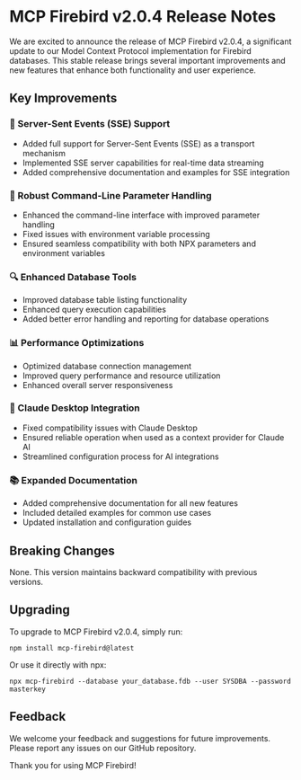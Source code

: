 # MCP Firebird v2.0.4 Release Notes

We are excited to announce the release of MCP Firebird v2.0.4, a significant update to our Model Context Protocol implementation for Firebird databases. This stable release brings several important improvements and new features that enhance both functionality and user experience.

## Key Improvements

### 🚀 Server-Sent Events (SSE) Support
- Added full support for Server-Sent Events (SSE) as a transport mechanism
- Implemented SSE server capabilities for real-time data streaming
- Added comprehensive documentation and examples for SSE integration

### 🔧 Robust Command-Line Parameter Handling
- Enhanced the command-line interface with improved parameter handling
- Fixed issues with environment variable processing
- Ensured seamless compatibility with both NPX parameters and environment variables

### 🔍 Enhanced Database Tools
- Improved database table listing functionality
- Enhanced query execution capabilities
- Added better error handling and reporting for database operations

### 📊 Performance Optimizations
- Optimized database connection management
- Improved query performance and resource utilization
- Enhanced overall server responsiveness

### 🔄 Claude Desktop Integration
- Fixed compatibility issues with Claude Desktop
- Ensured reliable operation when used as a context provider for Claude AI
- Streamlined configuration process for AI integrations

### 📚 Expanded Documentation
- Added comprehensive documentation for all new features
- Included detailed examples for common use cases
- Updated installation and configuration guides

## Breaking Changes
None. This version maintains backward compatibility with previous versions.

## Upgrading
To upgrade to MCP Firebird v2.0.4, simply run:
```
npm install mcp-firebird@latest
```

Or use it directly with npx:
```
npx mcp-firebird --database your_database.fdb --user SYSDBA --password masterkey
```

## Feedback
We welcome your feedback and suggestions for future improvements. Please report any issues on our GitHub repository.

Thank you for using MCP Firebird!
